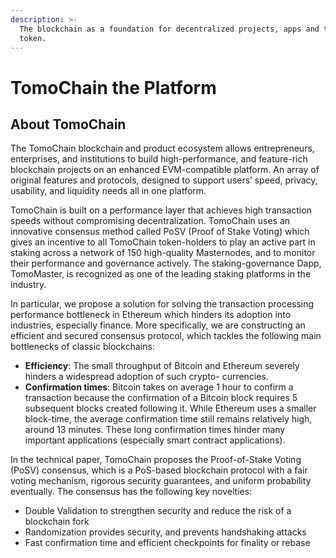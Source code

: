 ```yaml
---
description: >-
  The blockchain as a foundation for decentralized projects, apps and the Tomo
  token.
---
```


# TomoChain the Platform

## **About TomoChain**

The TomoChain blockchain and product ecosystem allows entrepreneurs, enterprises, and institutions to build high-performance, and feature-rich blockchain projects on an enhanced EVM-compatible platform. An array of original features and protocols, designed to support users’ speed, privacy, usability, and liquidity needs all in one platform.

TomoChain is built on a performance layer that achieves high transaction speeds without compromising decentralization. TomoChain uses an innovative consensus method called PoSV \(Proof of Stake Voting\) which gives an incentive to all TomoChain token-holders to play an active part in staking across a network of 150 high-quality Masternodes, and to monitor their performance and governance actively. The staking-governance Dapp, TomoMaster, is recognized as one of the leading staking platforms in the industry.

In particular, we propose a solution for solving the transaction processing performance bottleneck in Ethereum which hinders its adoption into industries, especially finance. More specifically, we are constructing an efficient and secured consensus protocol, which tackles the following main bottlenecks of classic blockchains:

* **Efficiency**: The small throughput of Bitcoin and Ethereum severely hinders a widespread adoption of such crypto- currencies.
* **Confirmation times**: Bitcoin takes on average 1 hour to confirm a transaction because the confirmation of a Bitcoin block requires 5 subsequent blocks created following it. While Ethereum uses a smaller block-time, the average confirmation time still remains relatively high, around 13 minutes. These long confirmation times hinder many important applications \(especially smart contract applications\).

In the technical paper, TomoChain proposes the Proof-of-Stake Voting \(PoSV\) consensus, which is a PoS-based blockchain protocol with a fair voting mechanism, rigorous security guarantees, and uniform probability eventually. The consensus has the following key novelties:

* Double Validation to strengthen security and reduce the risk of a blockchain fork
* Randomization provides security, and prevents handshaking attacks
* Fast confirmation time and efficient checkpoints for finality or rebase

